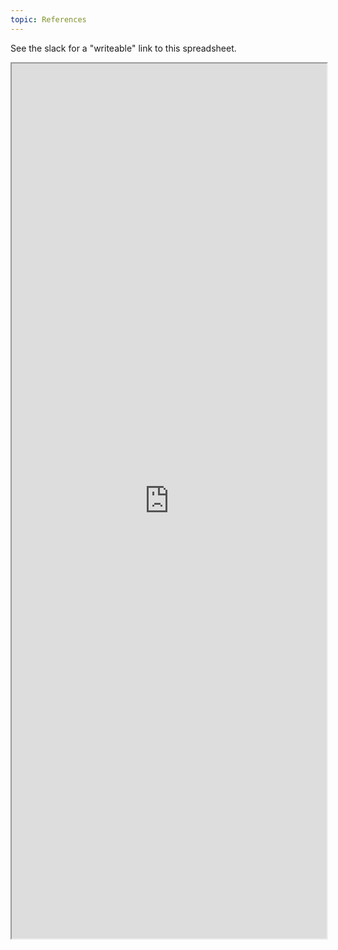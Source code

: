 ```yaml
---
topic: References
---
```


See the slack for a "writeable" link to this spreadsheet.


<style>
iframe { width: 100%; height: 1400px; overflow: scroll; }  
</style>


<iframe src="https://docs.google.com/spreadsheets/d/e/2PACX-1vTfWxIuZTRD9CiEo94czO2YB0sJLG5YOsTy7Byyd3azGvO8OHKBv2R2t5qP9zV2XbzKVdi8mxGLOKIO/pubhtml?widget=true&amp;headers=false"></iframe>
